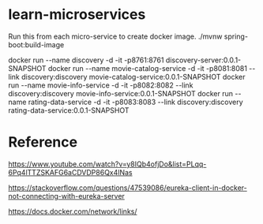 # learn-microservices

Run this from each micro-service to create docker image.
./mvnw spring-boot:build-image 

docker run --name discovery -d -it -p8761:8761 discovery-server:0.0.1-SNAPSHOT
docker run --name movie-catalog-service -d -it -p8081:8081 --link discovery:discovery movie-catalog-service:0.0.1-SNAPSHOT 
docker run --name movie-info-service -d -it -p8082:8082 --link discovery:discovery movie-info-service:0.0.1-SNAPSHOT
docker run --name rating-data-service -d -it -p8083:8083 --link discovery:discovery rating-data-service:0.0.1-SNAPSHOT

# Reference
https://www.youtube.com/watch?v=y8IQb4ofjDo&list=PLqq-6Pq4lTTZSKAFG6aCDVDP86Qx4lNas <main reference>

https://stackoverflow.com/questions/47539086/eureka-client-in-docker-not-connecting-with-eureka-server

https://docs.docker.com/network/links/


